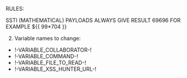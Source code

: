 RULES:

SSTI (MATHEMATICAL) PAYLOADS ALWAYS GIVE RESULT 69696 FOR EXAMPLE ${{ 99*704 }}


2. Variable names to change:
  * !-VARIABLE_COLLABORATOR-!
  * !-VARIABLE_COMMAND-!
  * !-VARIABLE_FILE_TO_READ-!
  * !-VARIABLE_XSS_HUNTER_URL-!
